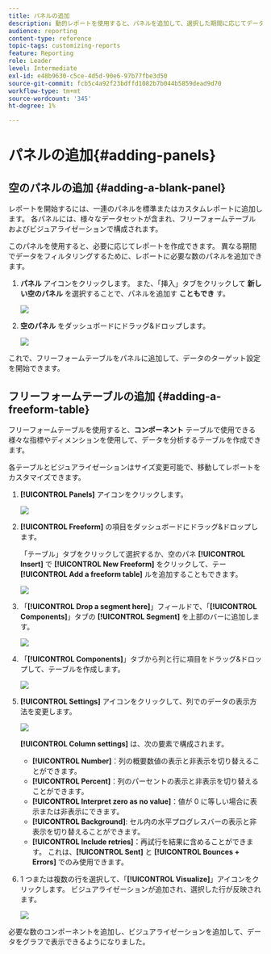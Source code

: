 ```yaml
---
title: パネルの追加
description: 動的レポートを使用すると、パネルを追加して、選択した期間に応じてデータをより適切にフィルタリングできます。
audience: reporting
content-type: reference
topic-tags: customizing-reports
feature: Reporting
role: Leader
level: Intermediate
exl-id: e48b9630-c5ce-4d5d-90e6-97b77fbe3d50
source-git-commit: fcb5c4a92f23bdffd1082b7b044b5859dead9d70
workflow-type: tm+mt
source-wordcount: '345'
ht-degree: 1%

---
```


# パネルの追加{#adding-panels}

## 空のパネルの追加 {#adding-a-blank-panel}

レポートを開始するには、一連のパネルを標準またはカスタムレポートに追加します。 各パネルには、様々なデータセットが含まれ、フリーフォームテーブルおよびビジュアライゼーションで構成されます。

このパネルを使用すると、必要に応じてレポートを作成できます。 異なる期間でデータをフィルタリングするために、レポートに必要な数のパネルを追加できます。

1. **パネル** アイコンをクリックします。 また、「挿入」タブをクリックして **新しい空のパネル** を選択することで、パネルを追加す **こともでき** す。

   ![](assets/dynamic_report_panel_1.png)

1. **空のパネル** をダッシュボードにドラッグ&amp;ドロップします。

   ![](assets/dynamic_report_panel.png)

これで、フリーフォームテーブルをパネルに追加して、データのターゲット設定を開始できます。

## フリーフォームテーブルの追加 {#adding-a-freeform-table}

フリーフォームテーブルを使用すると、**コンポーネント** テーブルで使用できる様々な指標やディメンションを使用して、データを分析するテーブルを作成できます。

各テーブルとビジュアライゼーションはサイズ変更可能で、移動してレポートをカスタマイズできます。

1. **[!UICONTROL Panels]** アイコンをクリックします。

   ![](assets/dynamic_report_panel_1.png)

1. **[!UICONTROL Freeform]** の項目をダッシュボードにドラッグ&amp;ドロップします。

   「テーブル」タブをクリックして選択するか、空のパネ **[!UICONTROL Insert]** で **[!UICONTROL New Freeform]** をクリックして、テー **[!UICONTROL Add a freeform table]** ルを追加することもできます。

   ![](assets/dynamic_report_panel_2.png)

1. 「**[!UICONTROL Drop a segment here]**」フィールドで、「**[!UICONTROL Components]**」タブの **[!UICONTROL Segment]** を上部のバーに追加します。

   ![](assets/dynamic_report_panel_3.png)

1. 「**[!UICONTROL Components]**」タブから列と行に項目をドラッグ&amp;ドロップして、テーブルを作成します。

   ![](assets/dynamic_report_freeform_3.png)

1. **[!UICONTROL Settings]** アイコンをクリックして、列でのデータの表示方法を変更します。

   ![](assets/dynamic_report_freeform_4.png)

   **[!UICONTROL Column settings]** は、次の要素で構成されます。

   * **[!UICONTROL Number]**：列の概要数値の表示と非表示を切り替えることができます。
   * **[!UICONTROL Percent]**：列のパーセントの表示と非表示を切り替えることができます。
   * **[!UICONTROL Interpret zero as no value]**：値が 0 に等しい場合に表示または非表示にできます。
   * **[!UICONTROL Background]**: セル内の水平プログレスバーの表示と非表示を切り替えることができます。
   * **[!UICONTROL Include retries]**：再試行を結果に含めることができます。 これは、**[!UICONTROL Sent]** と **[!UICONTROL Bounces + Errors]** でのみ使用できます。

1. 1 つまたは複数の行を選択して、「**[!UICONTROL Visualize]**」アイコンをクリックします。 ビジュアライゼーションが追加され、選択した行が反映されます。

   ![](assets/dynamic_report_freeform_5.png)

必要な数のコンポーネントを追加し、ビジュアライゼーションを追加して、データをグラフで表示できるようになりました。
